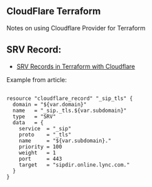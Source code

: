 ## CloudFlare Terraform 

Notes on using Cloudflare Provider for Terraform



## SRV Record:

* [SRV Records in Terraform with Cloudflare](https://www.endpoint.com/blog/2018/06/srv-dns-terraform-cloudflare/)

Example from article:


```

resource "cloudflare_record" "_sip_tls" {
  domain = "${var.domain}"
  name   = "_sip._tls.${var.subdomain}"
  type   = "SRV"
  data   = {
    service  = "_sip"
    proto    = "_tls"
    name     = "${var.subdomain}."
    priority = 100
    weight   = 1
    port     = 443
    target   = "sipdir.online.lync.com."
  }
}

```